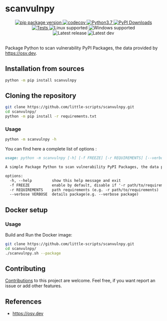 # scanvulnpy

<div align="center">
  <a target="_blank" rel="noopener noreferrer" href="https://pypi.org/project/scanvulnpy" title="">
    <img  alt="pip package version" src="https://img.shields.io/pypi/v/scanvulnpy?color=informational">
  </a>
  <a target="_blank" rel="noopener noreferrer" href="https://codecov.io/github/little-scripts/scanvulnpy/branch/main/graph/badge.svg?token=tkq655ROg3" title="">
    <img  alt="codecov" src="https://app.codecov.io/github/little-scripts/scanvulnpy">
  </a>
  <a target="_blank" rel="noopener noreferrer" href="https://pypi.org/project/scanvulnpy" title="">
    <img alt="Python3.7" src="https://img.shields.io/badge/Python-3.7+-informational">
  </a>
  <a target="_blank" rel="noopener noreferrer" href="https://pypi.org/project/scanvulnpy" title="">
    <img  alt="PyPI Downloads" src="https://img.shields.io/pypi/dm/scanvulnpy.svg?label=PyPI%20downloads">
  </a>
  <br>
  <a target="_blank" rel="noopener noreferrer" href="https://github.com/little-scripts/scanvulnpy/actions/workflows/tests.yml/badge.svg?branch=main" title="">
    <img alt="Tests" src="https://github.com/little-scripts/scanvulnpy/actions/workflows/tests.yml/badge.svg?branch=main">
  </a>
  <img alt="Linux supported" src="https://img.shields.io/badge/linux-supported-success">
  <img alt="Windows supported" src="https://img.shields.io/badge/windows-supported-success">
  <br>
  <img alt="Latest release" src="https://img.shields.io/github/last-commit/little-scripts/scanvulnpy/main?label=latest%20release">
  <img alt="Latest dev" src="https://img.shields.io/github/last-commit/little-scripts/scanvulnpy/dev?label=latest%20dev">
  <br><br>
</div>


Package Python to scan vulnerability PyPI Packages, the data provided by https://osv.dev.


## Installation from sources
```sh
python -m pip install scanvulnpy
```

## Cloning the repository
```sh
git clone https://github.com/little-scripts/scanvulnpy.git
cd scanvulnpy/
python -m pip install -r requirements.txt
```

### Usage
```sh
python -m scanvulnpy -h
```

You can find here a complete list of options :

```markdown
usage: python -m scanvulnpy [-h] [-f FREEZE] [-r REQUIREMENTS] [--verbose VERBOSE]

A simple Package Python to scan vulnerability PyPI Packages, the data provided by https://osv.dev

options:
  -h, --help         show this help message and exit
  -f FREEZE          enable by default, disable if '-r path/to/requirements' is setting
  -r REQUIREMENTS    path requirements (e.g. -r path/to/requirements)
  --verbose VERBOSE  details package(e.g. --verbose package)
```

## Docker setup

### Usage
Build and Run the Docker image:

```sh
git clone https://github.com/little-scripts/scanvulnpy.git
cd scanvulnpy/
./scanvulnpy.sh --package
```

## Contributing
[Contributions](./CONTRIBUTING.md) to this project are welcome. Feel free, if you want report an issue or add other features.


## References
- https://osv.dev

